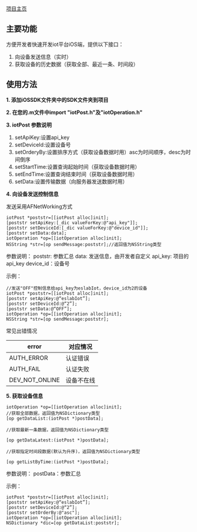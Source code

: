 [项目主页](https://github.com/biloba123/EslabIot_Android_SDK)
## 主要功能
方便开发者快速开发iot平台iOS端，提供以下接口：
1. 向设备发送信息（实时）
2. 获取设备的历史数据（获取全部、最近一条、时间段）
## 使用方法
**1. 添加iOSSDK文件夹中的SDK文件夹到项目**

**2. 在您的.m文件中import "iotPost.h"及"iotOperation.h"**

**3. iotPost 参数说明**

1. setApiKey:设置api_key
2. setDeviceId:设置设备号
3. setOrderyBy:设置排序方式（获取设备数据时用）asc为时间顺序，desc为时间倒序
4. setStartTime:设置查询起始时间（获取设备数据时用）
5. setEndTime:设置查询结束时间（获取设备数据时用）
6. setData:设置传输数据（向服务器发送数据时用）

**4. 向设备发送控制信息**

发送采用AFNetWorking方式
```
iotPost *poststr=[[iotPost alloc]init];
[poststr setApiKey:[_dic valueForKey:@"api_key"]];
[poststr setDeviceId:[_dic valueForKey:@"device_id"]];
[poststr setData:data];
iotOperation *op=[[iotOperation alloc]init];
NSString *str=[op sendMessage:poststr];//返回值为NSString类型
```
参数说明：
poststr: 参数汇总
data: 发送信息，由开发者自定义
api_key: 项目的api_key
device_id：设备号

示例：
```
//发送"OFF"控制信息给api_key为eslabIot，device_id为2的设备
iotPost *poststr=[[iotPost alloc]init];
[poststr setApiKey:@“eslabIot”];
[poststr setDeviceId:@“2”];
[poststr setData:@“OFF”];
iotOperation *op=[[iotOperation alloc]init];
NSString *str=[op sendMessage:poststr];
```
常见出错情况

error|对应情况
---------------------|------------
AUTH_ERROR|认证错误
AUTH_FAIL|认证失败
DEV_NOT_ONLINE|设备不在线

**5. 获取设备信息**
```
iotOperation *op=[[iotOperation alloc]init];
//获取全部数据，返回值为NSDictionary类型
[op getDataList:(iotPost *)postData];

//获取最新一条数据，返回值为NSDictionary类型

[op getDataLatest:(iotPost *)postData];

//获取指定时间段数据(默认为升序)，返回值为NSDictionary类型

[op getListByTime:(iotPost *)postData];

```
参数说明：
postData：参数汇总

示例：
```
iotPost *poststr=[[iotPost alloc]init];
[poststr setApiKey:@“eslabIot”];
[poststr setDeviceId:@“2”];
[poststr setOrderBy:@"asc"];
iotOperation *op=[[iotOperation alloc]init];
NSDictionary *dic=[op getDataList:poststr];
```


